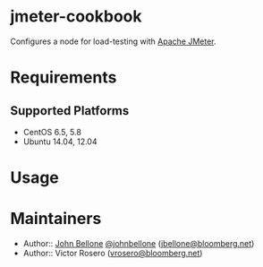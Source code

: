 jmeter-cookbook
===============
Configures a node for load-testing with [Apache JMeter][3].

# Requirements

## Supported Platforms
- CentOS 6.5, 5.8
- Ubuntu 14.04, 12.04

# Usage

# Maintainers
- Author:: [John Bellone][1] [@johnbellone][2] (<jbellone@bloomberg.net>)
- Author:: Victor Rosero (<vrosero@bloomberg.net>)

[1]: https://github.com/johnbellone
[2]: https://twitter.com/johnbellone
[3]: http://jmeter.apache.org/
